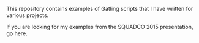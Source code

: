 This repository contains examples of Gatling scripts that I have written for various projects.

If you are looking for my examples from the SQUADCO 2015 presentation, go here.
